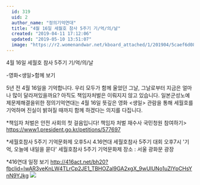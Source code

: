 ```yaml
---
  id: 319
  uid: 2
  author_name: "정의기억연대"
  title: "4월 16일 세월호 참사 5주기 기/억/의/날"
  created: "2019-04-11 17:12:06"
  updated: "2019-05-10 13:51:07"
  image: "https://r2.womenandwar.net/kboard_attached/1/201904/5caef6d08405e2643311.jpg"
---
```

4월 16일 세월호 참사 5주기 기/억/의/날

-영화<생일>함께 보기

5년 전 4월 16일을 기억합니다. 
우리 모두가 함께 울었던 그날, 그날로부터 지금은 얼마나 많이 달라져있을까요? 
아직도 책임자처벌은 이뤄지지 않고 있습니다. 
일본군성노예제문제해결을위한 정의기억연대는 4월 16일 뜻깊은 영화 <생일> 관람을 통해 세월호를 기억하며 진실이 밝혀질 때까지 함께 하겠다는 의지를 다집니다. 

\*책임자 처벌은 안전 사회의 첫 걸음입니다!
책임자 처벌 재수사 국민청원 참여하기> 
https://www1.president.go.kr/petitions/577697

\*세월호참사 5주기 기억문화제
오후5시 4.16연대 세월호참사 5주기 대회
오후7시 '기억, 오늘에 내일을 묻다' 세월호참사 5주기 기억문화제
장소 : 서울 광화문 광장

\*416연대 일정 보기
http://416act.net/bh20?fbclid=IwAR3veKnLW4TLrCp2JE1_TBHOZal9GA2xgX_9wUlUNo1uZlYpCHsYnN9YJkg
 ![](https://r2.womenandwar.net/kboard_attached/1/201904/5caef6d08405e2643311.jpg)